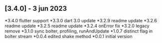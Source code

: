 ## [3.4.0] - 3 jun 2023
*3.4.0 flutter support
*3.3.0 dart 3.0 update
*3.2.9 readme update
*3.2.6 readme update
*3.2.5 readme update
*3.2.4 onError fix
*3.2.0 legacy remove
*3.1.0 sync bolter, profiling, runAndUpdate
*1.0.7 distinct flag in bolter stream
*0.0.4 edited shake method
*0.0.1 initial version
